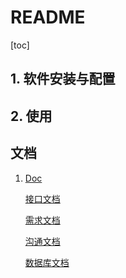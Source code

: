 # README
[toc]

## 1. 软件安装与配置

## 2. 使用


## 文档
1. [Doc](./doc/README.md)

    [接口文档](./doc/接口文档/接口文档.md)
    
    [需求文档](doc/需求文档/需求文档.md)
    
    [沟通文档](./doc/沟通文档)
    
    [数据库文档]()